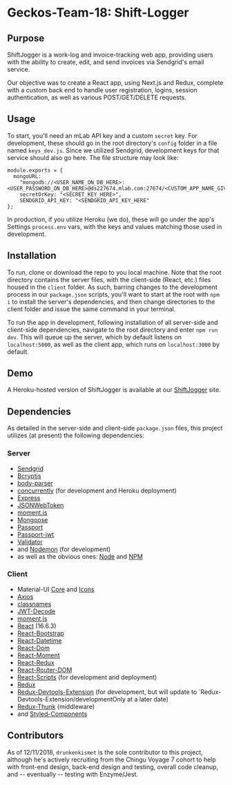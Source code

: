 # Geckos-Team-18: Shift-Logger

## Purpose

ShiftJogger is a work-log and invoice-tracking web app, providing users with the ability to create, edit, and send invoices via Sendgrid's email service.

Our objective was to create a React app, using Next.js and Redux, complete with a custom back end to handle user registration, logins, session authentication, as well as various POST/GET/DELETE requests.

## Usage

To start, you'll need an mLab API key and a custom `secret` key. For development, these should go in the root directory's `config` folder in a file named `keys_dev.js`. Since we utilized Sendgrid, development keys for that service should also go here. The file structure may look like:

```
module.exports = {
  mongoURL:
    "mongodb://<USER_NAME_ON_DB_HERE>:<USER_PASSWORD_ON_DB_HERE>@ds227674.mlab.com:27674/<CUSTOM_APP_NAME_GIVEN_WHEN_SETTING_UP_DB_HERE>",
    secretOrKey: "<SECRET_KEY_HERE>",
    SENDGRID_API_KEY: "<SENDGRID_API_KEY_HERE"
};
```

In production, if you utilize Heroku (we do), these will go under the app's Settings `process.env` vars, with the keys and values matching those used in development.

## Installation

To run, clone or download the repo to you local machine. Note that the root directory contains the server files, with the client-side (React, etc.) files housed in the `client` folder. As such, barring changes to the development process in our `package.json` scripts, you'll want to start at the root with `npm i` to install the server's dependencies, and then change directories to the client folder and issue the same command in your terminal.

To run the app in development, following installation of all server-side and client-side dependencies, navigate to the root directory and enter `npm run dev`. This will queue up the server, which by default listens on `localhost:5000`, as well as the client app, which runs on `localhost:3000` by default.

## Demo

A Heroku-hosted version of ShiftJogger is available at our [ShiftJogger](https://lit-ridge-25934.herokuapp.com/) site.

## Dependencies

As detailed in the server-side and client-side `package.json` files, this project utilizes (at present) the following dependencies:

### Server

- [Sendgrid](https://www.npmjs.com/package/@sendgrid/mail)
- [Bcryptjs](https://www.npmjs.com/package/bcryptjs)
- [body-parser](https://www.npmjs.com/package/body-parser)
- [concurrently](https://www.npmjs.com/package/concurrently) (for development and Heroku deployment)
- [Express](https://www.npmjs.com/package/express)
- [JSONWebToken](https://www.npmjs.com/package/jsonwebtoken)
- [moment.js](https://www.npmjs.com/package/moment)
- [Mongoose](https://www.npmjs.com/package/mongoose)
- [Passport](https://www.npmjs.com/package/passport)
- [Passport-jwt](https://www.npmjs.com/package/passport-jwt)
- [Validator](https://www.npmjs.com/package/validator)
- and [Nodemon](https://www.npmjs.com/package/nodemon) (for development)
- as well as the obvious ones: [Node](https://www.npmjs.com/package/node) and [NPM](https://www.npmjs.com/package/npm)

### Client

- Material-UI [Core](https://www.npmjs.com/package/@material-ui/core) and [Icons](https://www.npmjs.com/package/@material-ui/icons)
- [Axios](https://www.npmjs.com/package/axios)
- [classnames](https://www.npmjs.com/package/classnames)
- [JWT-Decode](https://www.npmjs.com/package/jwt-decode)
- [moment.js](https://www.npmjs.com/package/moment)
- [React](https://www.npmjs.com/package/react) (16.6.3)
- [React-Bootstrap](https://www.npmjs.com/package/react-bootstrap)
- [React-Datetime](https://www.npmjs.com/package/react-datetime)
- [React-Dom](https://www.npmjs.com/package/react-dom)
- [React-Moment](https://www.npmjs.com/package/react-moment)
- [React-Redux](https://www.npmjs.com/package/react-redux)
- [React-Router-DOM](https://www.npmjs.com/package/react-router-dom)
- [React-Scripts](https://www.npmjs.com/package/react-scripts) (for development and deployment)
- [Redux](https://www.npmjs.com/package/redux)
- [Redux-Devtools-Extension](https://www.npmjs.com/package/redux-devtools-extension) (for development, but will update to `Redux-Devtools-Extension/developmentOnly at a later date)
- [Redux-Thunk](https://www.npmjs.com/package/redux-thunk) (middleware)
- and [Styled-Components](https://www.npmjs.com/package/styled-components)

## Contributors

As of 12/11/2018, `drunkenkismet` is the sole contributor to this project, although he's actively recruiting from the Chingu Voyage 7 cohort to help with front-end design, back-end design and testing, overall code cleanup, and -- eventually -- testing with Enzyme/Jest.
